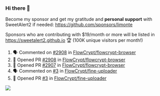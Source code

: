 ### Hi there 👋

Become my sponsor and get my gratitude and **personal support** with SweetAlert2 if needed: https://github.com/sponsors/limonte

Sponsors who are contributing with $19/month or more will be listed in https://sweetalert2.github.io 🏆 (100K unique visitors per month!)

<!--START_SECTION:activity-->
1. 🗣 Commented on [#2908](https://github.com//FlowCrypt/flowcrypt-browser/issues/2908) in [FlowCrypt/flowcrypt-browser](https://github.com//FlowCrypt/flowcrypt-browser)
2. 💪 Opened PR [#2908](https://github.com//FlowCrypt/flowcrypt-browser/pull/2908) in [FlowCrypt/flowcrypt-browser](https://github.com//FlowCrypt/flowcrypt-browser)
3. 💪 Opened PR [#2907](https://github.com//FlowCrypt/flowcrypt-browser/pull/2907) in [FlowCrypt/flowcrypt-browser](https://github.com//FlowCrypt/flowcrypt-browser)
4. 🗣 Commented on [#3](https://github.com//FlowCrypt/fine-uploader/issues/3) in [FlowCrypt/fine-uploader](https://github.com//FlowCrypt/fine-uploader)
5. 💪 Opened PR [#3](https://github.com//FlowCrypt/fine-uploader/pull/3) in [FlowCrypt/fine-uploader](https://github.com//FlowCrypt/fine-uploader)
<!--END_SECTION:activity-->

![](https://github-readme-stats.vercel.app/api?username=limonte&theme=vue&show_icons=true)
